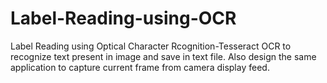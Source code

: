 # Label-Reading-using-OCR
Label Reading using Optical Character Rcognition-Tesseract OCR to recognize text present in image and save in text file. Also design the same application to capture current frame from camera display feed.

